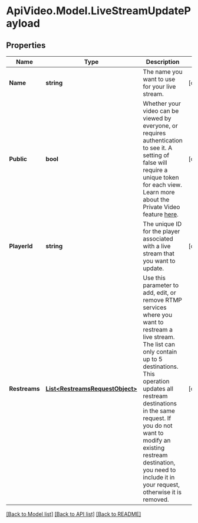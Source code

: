 # ApiVideo.Model.LiveStreamUpdatePayload

## Properties

Name | Type | Description | Notes
------------ | ------------- | ------------- | -------------
**Name** | **string** | The name you want to use for your live stream. | [optional] 
**Public** | **bool** | Whether your video can be viewed by everyone, or requires authentication to see it. A setting of false will require a unique token for each view. Learn more about the Private Video feature [here](https://docs.api.video/delivery-analytics/video-privacy-access-management). | [optional] 
**PlayerId** | **string** | The unique ID for the player associated with a live stream that you want to update. | [optional] 
**Restreams** | [**List&lt;RestreamsRequestObject&gt;**](RestreamsRequestObject.md) | Use this parameter to add, edit, or remove RTMP services where you want to restream a live stream. The list can only contain up to 5 destinations. This operation updates all restream destinations in the same request. If you do not want to modify an existing restream destination, you need to include it in your request, otherwise it is removed. | [optional] 

[[Back to Model list]](../README.md#documentation-for-models) [[Back to API list]](../README.md#documentation-for-api-endpoints) [[Back to README]](../README.md)

